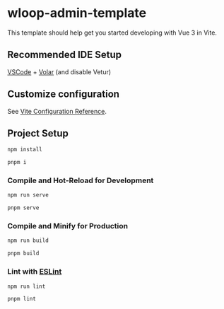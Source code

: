# wloop-admin-template

This template should help get you started developing with Vue 3 in Vite.

## Recommended IDE Setup

[VSCode](https://code.visualstudio.com/) + [Volar](https://marketplace.visualstudio.com/items?itemName=Vue.volar) (and disable Vetur)
## Customize configuration

See [Vite Configuration Reference](https://vitejs.dev/config/).

## Project Setup

```sh
npm install

pnpm i
```

### Compile and Hot-Reload for Development

```sh
npm run serve

pnpm serve
```

### Compile and Minify for Production

```sh
npm run build

pnpm build
```

### Lint with [ESLint](https://eslint.org/)

```sh
npm run lint

pnpm lint
```
